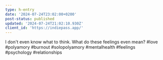 ```yaml
---
type: h-entry
date: '2024-07-24T23:02:00+0200'
post-status: published
updated: '2024-07-24T21:02:10.930Z'
client_id: 'https://indiepass.app/'
---
```

I don't even know what to think. What do these feelings even mean? #love #polyamory #burnout #solopolyamory #mentalhealth #feelings #psychology #relationships
